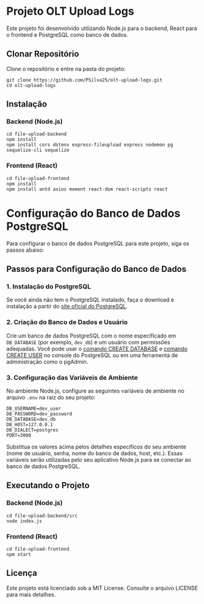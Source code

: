 <!DOCTYPE html>
<html lang="pt-br">
<head>
<meta charset="UTF-8">
<meta name="viewport" content="width=device-width, initial-scale=1.0">
</head>
<body>
<h1>Projeto OLT Upload Logs</h1>

<p>Este projeto foi desenvolvido utilizando Node.js para o backend, React para o frontend e PostgreSQL como banco de dados.</p>

<h2>Clonar Repositório</h2>
<p>Clone o repositório e entre na pasta do projeto:</p>
<pre><code>git clone https://github.com/PSilva25/olt-upload-logs.git
cd olt-upload-logs</code></pre>

<h2>Instalação</h2>

<h3>Backend (Node.js)</h3>
<pre><code>cd file-upload-backend
npm install  
npm install cors dotenv express-fileupload express nodemon pg sequelize-cli sequelize
</code></pre>

<h3>Frontend (React)</h3>
<pre><code>cd file-upload-frontend
npm install
npm install antd axios moment react-dom react-scripts react
</code></pre>

<h1>Configuração do Banco de Dados PostgreSQL</h1>

<p>Para configurar o banco de dados PostgreSQL para este projeto, siga os passos abaixo:</p>

<h2>Passos para Configuração do Banco de Dados</h2>

<h3>1. Instalação do PostgreSQL</h3>
<p>Se você ainda não tem o PostgreSQL instalado, faça o download e instalação a partir do <a href="https://www.postgresql.org/download/" target="_blank">site oficial do PostgreSQL</a>.</p>

<h3>2. Criação do Banco de Dados e Usuário</h3>
<p>Crie um banco de dados PostgreSQL com o nome especificado em <code>DB_DATABASE</code> (por exemplo, <code>dev_db</code>) e um usuário com permissões adequadas. Você pode usar o <a href="https://www.postgresql.org/docs/current/sql-createdatabase.html" target="_blank">comando CREATE DATABASE</a> e <a href="https://www.postgresql.org/docs/current/sql-createuser.html" target="_blank">comando CREATE USER</a> no console do PostgreSQL ou em uma ferramenta de administração como o pgAdmin.</p>

<h3>3. Configuração das Variáveis de Ambiente</h3>
<p>No ambiente Node.js, configure as seguintes variáveis de ambiente no arquivo <code>.env</code> na raiz do seu projeto:</p>

<pre><code>DB_USERNAME=dev_user
DB_PASSWORD=dev_password
DB_DATABASE=dev_db
DB_HOST=127.0.0.1
DB_DIALECT=postgres
PORT=3000</code></pre>

<p>Substitua os valores acima pelos detalhes específicos do seu ambiente (nome de usuário, senha, nome do banco de dados, host, etc.). Essas variáveis serão utilizadas pelo seu aplicativo Node.js para se conectar ao banco de dados PostgreSQL.</p>

<h2>Executando o Projeto</h2>

<h3>Backend (Node.js)</h3>
<pre><code>cd file-upload-backend/src
node index.js</code></pre>

<h3>Frontend (React)</h3>
<pre><code>cd file-upload-frontend
npm start</code></pre>

<h2>Licença</h2>
<p>Este projeto está licenciado sob a MIT License. Consulte o arquivo LICENSE para mais detalhes.</p>

</body>
</html>
